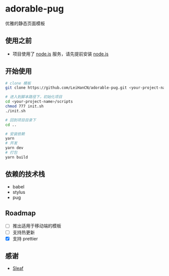 # adorable-pug
优雅的静态页面模板

## 使用之前
- 项目使用了 [node.js](https://nodejs.org/zh-cn/) 服务，请先提前安装 [node.js](https://nodejs.org/zh-cn/)

## 开始使用
```bash 
# clone 模板
git clone https://github.com/LeiHanCN/adorable-pug.git <your-project-name>

# 进入到脚本路径下，初始化项目
cd <your-project-name>/scripts
chmod 777 init.sh
./init.sh

# 回到项目目录下
cd ..

# 安装依赖
yarn 
# 开发
yarn dev
# 打包
yarn build
```

## 依赖的技术栈
- babel
- stylus
- pug

## Roadmap
- [ ] 推出适用于移动端的模板
- [ ] 支持热更新
- [x] 支持 prettier

## 感谢
- [Sleaf](https://github.com/Sleaf)